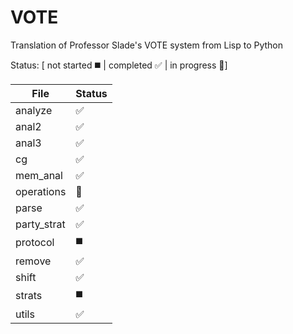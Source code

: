 # VOTE
Translation of Professor Slade's VOTE system from Lisp to Python

Status: [ not started :black_medium_square: | completed :white_check_mark: | in progress :speech_balloon:]

| File | Status |
|------|--------|
|analyze|:white_check_mark:|
|anal2|:white_check_mark:|
|anal3|:white_check_mark:|
|cg|:white_check_mark:|
|mem_anal|:white_check_mark:|
|operations|:speech_balloon:|
|parse|:white_check_mark:|
|party_strat|:white_check_mark:|
|protocol|:black_medium_square:|
|remove|:white_check_mark:|
|shift|:white_check_mark:|
|strats|:black_medium_square:|
|utils|:white_check_mark:|
